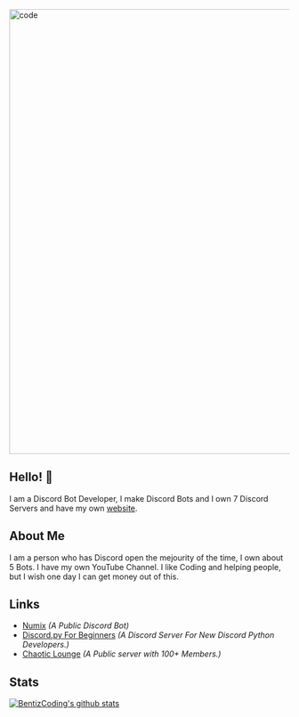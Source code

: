 <!--
**BenitzCoding/BenitzCoding** is a ✨ _special_ ✨ repository because its `README.md` (this file) appears on your GitHub profile.

Here are some ideas to get you started:

- 🔭 I’m currently working on ...
- 🌱 I’m currently learning ...
- 👯 I’m looking to collaborate on ...
- 🤔 I’m looking for help with ...
- 💬 Ask me about ...
- 📫 How to reach me: ...
- 😄 Pronouns: ...
- ⚡ Fun fact: ...
-->

<img alt="code" width="800px" src="https://i.ibb.co/rcW8FzW/carbon-1.png" />

## Hello! 👋

I am a Discord Bot Developer, I make Discord Bots and I own 7 Discord Servers and have my own [website](https://benitz-original.ml).

## About Me

I am a person who has Discord open the mejourity of the time, I own about 5 Bots. I have my own YouTube Channel. I like Coding and helping people, but I wish one day I can get money out of this.

## Links

- [Numix](https://numix.xyz) *(A Public Discord Bot)*
- [Discord.py For Beginners](https://discord.gg/SWk9de3kys) *(A Discord Server For New Discord Python Developers.)*
- [Chaotic Lounge](https://discord.gg/hfctyZ5) *(A Public server with 100+ Members.)*

## Stats

[![BentizCoding's github stats](https://github-readme-stats.vercel.app/api?username=BenitzCoding&count_private=true&include_all_commits=true&theme=simple)](https://benitz-original.ml)
